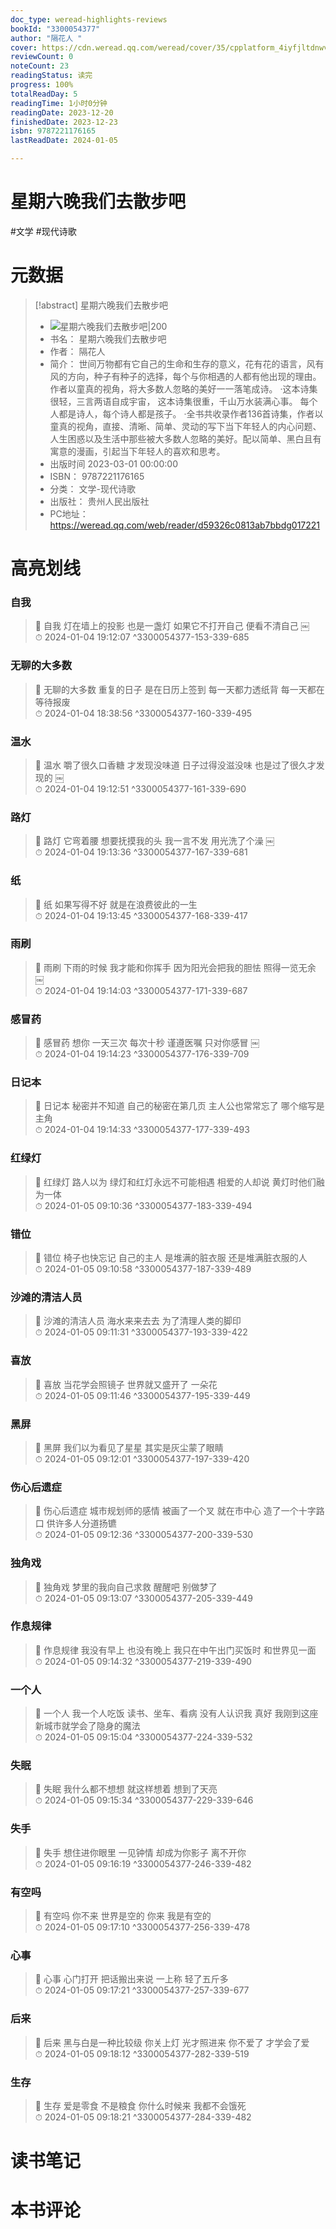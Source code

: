 ```yaml
---
doc_type: weread-highlights-reviews
bookId: "3300054377"
author: "隔花人 "
cover: https://cdn.weread.qq.com/weread/cover/35/cpplatform_4iyfjltdnwvh9d7t7vzycf/t7_cpplatform_4iyfjltdnwvh9d7t7vzycf1680504635.jpg
reviewCount: 0
noteCount: 23
readingStatus: 读完
progress: 100%
totalReadDay: 5
readingTime: 1小时0分钟
readingDate: 2023-12-20
finishedDate: 2023-12-23
isbn: 9787221176165
lastReadDate: 2024-01-05

---
```


# 星期六晚我们去散步吧


#文学 #现代诗歌

# 元数据
> [!abstract] 星期六晚我们去散步吧
> - ![ 星期六晚我们去散步吧|200](https://cdn.weread.qq.com/weread/cover/35/cpplatform_4iyfjltdnwvh9d7t7vzycf/t7_cpplatform_4iyfjltdnwvh9d7t7vzycf1680504635.jpg)
> - 书名： 星期六晚我们去散步吧
> - 作者： 隔花人 
> - 简介： 世间万物都有它自己的生命和生存的意义，花有花的语言，风有风的方向，种子有种子的选择，每个与你相遇的人都有他出现的理由。作者以童真的视角，将大多数人忽略的美好一一落笔成诗。
·这本诗集很轻，三言两语自成宇宙，
这本诗集很重，千山万水装满心事。
每个人都是诗人，每个诗人都是孩子。
·全书共收录作者136首诗集，作者以童真的视角，直接、清晰、简单、灵动的写下当下年轻人的内心问题、人生困惑以及生活中那些被大多数人忽略的美好。配以简单、黑白且有寓意的漫画，引起当下年轻人的喜欢和思考。
> - 出版时间 2023-03-01 00:00:00
> - ISBN： 9787221176165
> - 分类： 文学-现代诗歌
> - 出版社： 贵州人民出版社
> - PC地址：https://weread.qq.com/web/reader/d59326c0813ab7bbdg017221

# 高亮划线


### 自我

> 📌 自我
灯在墙上的投影
也是一盏灯
如果它不打开自己
便看不清自己
￼  
> ⏱ 2024-01-04 19:12:07 ^3300054377-153-339-685

### 无聊的大多数

> 📌 无聊的大多数
重复的日子
是在日历上签到
每一天都力透纸背
每一天都在等待报废  
> ⏱ 2024-01-04 18:38:56 ^3300054377-160-339-495

### 温水

> 📌 温水
嚼了很久口香糖
才发现没味道
日子过得没滋没味
也是过了很久才发现的
￼  
> ⏱ 2024-01-04 19:12:51 ^3300054377-161-339-690

### 路灯

> 📌 路灯
它弯着腰
想要抚摸我的头
我一言不发
用光洗了个澡
￼  
> ⏱ 2024-01-04 19:13:36 ^3300054377-167-339-681

### 纸

> 📌 纸
如果写得不好
就是在浪费彼此的一生  
> ⏱ 2024-01-04 19:13:45 ^3300054377-168-339-417

### 雨刷

> 📌 雨刷
下雨的时候
我才能和你挥手
因为阳光会把我的胆怯
照得一览无余
￼  
> ⏱ 2024-01-04 19:14:03 ^3300054377-171-339-687

### 感冒药

> 📌 感冒药
想你
一天三次
每次十秒
谨遵医嘱
只对你感冒
￼  
> ⏱ 2024-01-04 19:14:23 ^3300054377-176-339-709

### 日记本

> 📌 日记本
秘密并不知道
自己的秘密在第几页
主人公也常常忘了
哪个缩写是主角  
> ⏱ 2024-01-04 19:14:33 ^3300054377-177-339-493

### 红绿灯

> 📌 红绿灯
路人以为
绿灯和红灯永远不可能相遇
相爱的人却说
黄灯时他们融为一体  
> ⏱ 2024-01-05 09:10:36 ^3300054377-183-339-494

### 错位

> 📌 错位
椅子也快忘记
自己的主人
是堆满的脏衣服
还是堆满脏衣服的人  
> ⏱ 2024-01-05 09:10:58 ^3300054377-187-339-489

### 沙滩的清洁人员

> 📌 沙滩的清洁人员
海水来来去去
为了清理人类的脚印  
> ⏱ 2024-01-05 09:11:31 ^3300054377-193-339-422

### 喜放

> 📌 喜放
当花学会照镜子
世界就又盛开了
一朵花  
> ⏱ 2024-01-05 09:11:46 ^3300054377-195-339-449

### 黑屏

> 📌 黑屏
我们以为看见了星星
其实是灰尘蒙了眼睛  
> ⏱ 2024-01-05 09:12:01 ^3300054377-197-339-420

### 伤心后遗症

> 📌 伤心后遗症
城市规划师的感情
被画了一个叉
就在市中心
造了一个十字路口
供许多人分道扬镳  
> ⏱ 2024-01-05 09:12:36 ^3300054377-200-339-530

### 独角戏

> 📌 独角戏
梦里的我向自己求救
醒醒吧
别做梦了  
> ⏱ 2024-01-05 09:13:07 ^3300054377-205-339-449

### 作息规律

> 📌 作息规律
我没有早上
也没有晚上
我只在中午出门买饭时
和世界见一面  
> ⏱ 2024-01-05 09:14:32 ^3300054377-219-339-490

### 一个人

> 📌 一个人
我一个人吃饭
读书、坐车、看病
没有人认识我
真好
我刚到这座新城市就学会了隐身的魔法  
> ⏱ 2024-01-05 09:15:04 ^3300054377-224-339-532

### 失眠

> 📌 失眠
我什么都不想想
就这样想着
想到了天亮  
> ⏱ 2024-01-05 09:15:34 ^3300054377-229-339-646

### 失手

> 📌 失手
想住进你眼里
一见钟情
却成为你影子
离不开你  
> ⏱ 2024-01-05 09:16:19 ^3300054377-246-339-482

### 有空吗

> 📌 有空吗
你不来
世界是空的
你来
我是有空的  
> ⏱ 2024-01-05 09:17:10 ^3300054377-256-339-478

### 心事

> 📌 心事
心门打开
把话搬出来说
一上称
轻了五斤多  
> ⏱ 2024-01-05 09:17:21 ^3300054377-257-339-677

### 后来

> 📌 后来
黑与白是一种比较级
你关上灯
光才照进来
你不爱了
才学会了爱  
> ⏱ 2024-01-05 09:18:12 ^3300054377-282-339-519

### 生存

> 📌 生存
爱是零食
不是粮食
你什么时候来
我都不会饿死  
> ⏱ 2024-01-05 09:18:21 ^3300054377-284-339-482



# 读书笔记




# 本书评论

